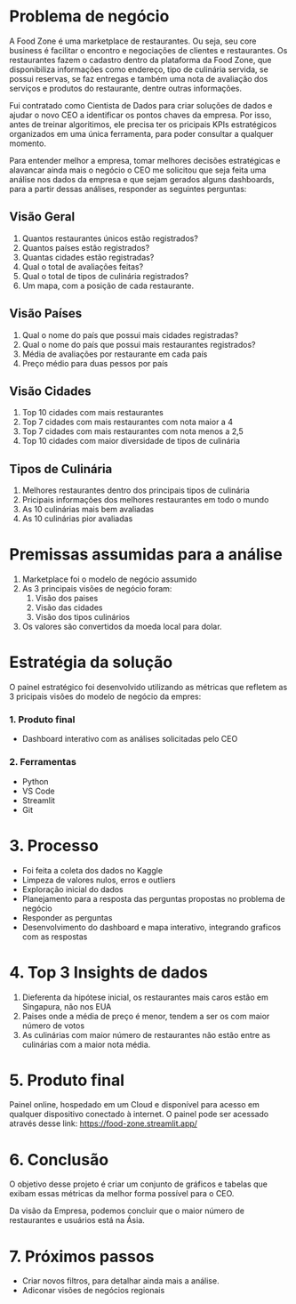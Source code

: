 # Problema de negócio

A Food Zone é uma marketplace de restaurantes. Ou seja, seu core
business é facilitar o encontro e negociações de clientes e restaurantes. Os
restaurantes fazem o cadastro dentro da plataforma da Food Zone, que disponibiliza
informações como endereço, tipo de culinária servida, se possui reservas, se faz
entregas e também uma nota de avaliação dos serviços e produtos do restaurante,
dentre outras informações.

Fui contratado como Cientista de Dados para criar soluções de dados e ajudar o novo CEO a identificar os pontos chaves da empresa. Por isso, antes de treinar algoritimos, ele precisa ter os pricipais KPIs estratégicos organizados em uma única ferramenta, para poder consultar a qualquer momento.

Para entender melhor a empresa, tomar melhores decisões estratégicas e alavancar ainda mais o negócio o CEO me solicitou que seja feita uma análise nos dados da empresa e que sejam gerados alguns dashboards, para a partir dessas análises, responder as seguintes perguntas:

## Visão Geral

1. Quantos restaurantes únicos estão registrados?
2. Quantos países estão registrados?
3. Quantas cidades estão registradas?
4. Qual o total de avaliações feitas?
5. Qual o total de tipos de culinária registrados?
6. Um mapa, com a posição de cada restaurante.

## Visão Países

1. Qual o nome do país que possui mais cidades registradas?
2. Qual o nome do país que possui mais restaurantes registrados?
3. Média de avaliações por restaurante em cada país
4. Preço médio para duas pessos por país

## Visão Cidades

1. Top 10 cidades com mais restaurantes
2. Top 7 cidades com mais restaurantes com nota maior a 4
3. Top 7 cidades com mais restaurantes com nota menos a 2,5
4. Top 10 cidades com maior diversidade de tipos de culinária

## Tipos de Culinária

1. Melhores restaurantes dentro dos principais tipos de culinária
2. Pricipais informações dos melhores restaurantes em todo o mundo
3. As 10 culinárias mais bem avaliadas
4. As 10 culinárias pior avaliadas

# Premissas assumidas para a análise

1. Marketplace foi o modelo de negócio assumido
2. As 3 principais visões de negócio foram:
    1. Visão dos paises
    2. Visão das cidades
    3. Visão dos tipos culinários
3. Os valores são convertidos da moeda local para dolar.

# Estratégia da solução

O painel estratégico foi desenvolvido utilizando as métricas que refletem as 3 pricipais visões do modelo de negócio da empres:

### 1. Produto final

- Dashboard interativo com as análises solicitadas pelo CEO

### 2. Ferramentas

- Python
- VS Code
- Streamlit
- Git

# 3. Processo

- Foi feita a coleta dos dados no Kaggle
- Limpeza de valores nulos, erros e outliers
- Exploração inicial do dados
- Planejamento para a resposta das perguntas propostas no problema de negócio
- Responder as perguntas
- Desenvolvimento do dashboard e mapa interativo, integrando graficos com as respostas

### 

# 4. Top 3 Insights de dados

1. Dieferenta da hipótese inicial, os restaurantes mais caros estão em Singapura, não nos EUA
2. Paises onde a média de preço é menor, tendem a ser os com maior número de votos
3. As culinárias com maior número de restaurantes não estão entre as culinárias com a maior nota média.

# 5. Produto final

Painel online, hospedado em um Cloud e disponível para acesso em
qualquer dispositivo conectado à internet.
O painel pode ser acessado através desse link: https://food-zone.streamlit.app/

# 6. Conclusão

O objetivo desse projeto é criar um conjunto de gráficos e tabelas
que exibam essas métricas da melhor forma possível para o CEO.

Da visão da Empresa, podemos concluir que o maior número de restaurantes e usuários está na Ásia.

# 7. Próximos passos

- Criar novos filtros, para detalhar ainda mais a análise.
- Adiconar visões de negócios regionais
